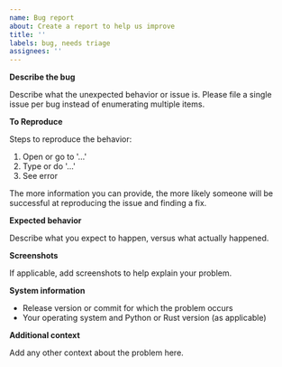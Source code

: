 ```yaml
---
name: Bug report
about: Create a report to help us improve
title: ''
labels: bug, needs triage
assignees: ''
---
```


**Describe the bug**

Describe what the unexpected behavior or issue is.
Please file a single issue per bug instead of enumerating multiple items.

**To Reproduce**

Steps to reproduce the behavior:
1. Open or go to '...'
2. Type or do '...'
3. See error

The more information you can provide, the more likely someone will be successful at reproducing the issue and finding a fix.

**Expected behavior**

Describe what you expect to happen, versus what actually happened.

**Screenshots**

If applicable, add screenshots to help explain your problem.

**System information**

- Release version or commit for which the problem occurs
- Your operating system and Python or Rust version (as applicable)

**Additional context**

Add any other context about the problem here.
